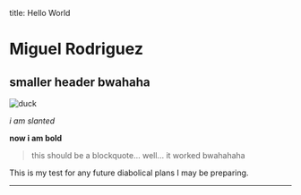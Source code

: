 title: Hello World
# Miguel Rodriguez
## smaller header bwahaha

![duck](https://i.imgur.com/HGun7No.png)

_i am slanted_

__now i am bold__

>this should be a blockquote... well... it worked bwahahaha

This is my test for any future diabolical plans I may be preparing. 

---

 









